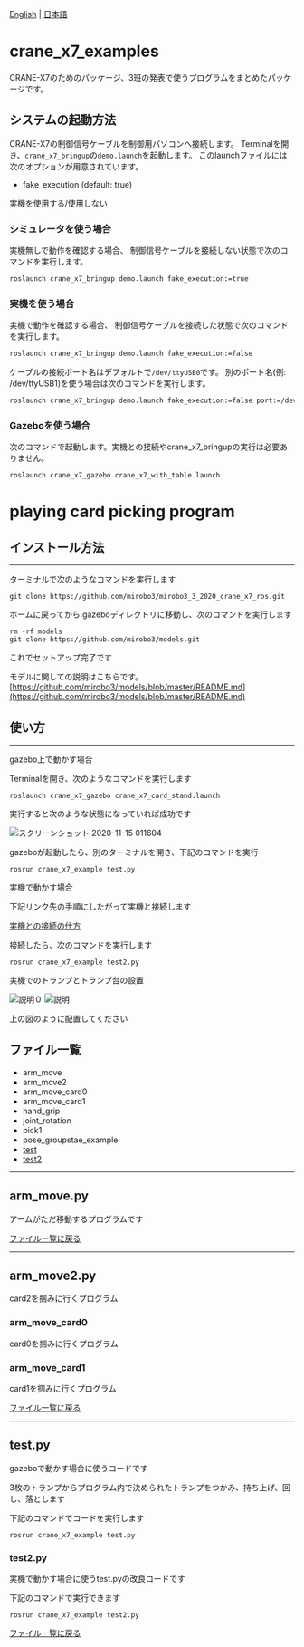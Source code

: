 [English](README.en.md) | [日本語](README.md)

# crane_x7_examples

CRANE-X7のためのパッケージ、3班の発表で使うプログラムをまとめたパッケージです。

## システムの起動方法

CRANE-X7の制御信号ケーブルを制御用パソコンへ接続します。
Terminalを開き、`crane_x7_bringup`の`demo.launch`を起動します。
このlaunchファイルには次のオプションが用意されています。

- fake_execution (default: true)

実機を使用する/使用しない

### シミュレータを使う場合

実機無しで動作を確認する場合、
制御信号ケーブルを接続しない状態で次のコマンドを実行します。

```sh
roslaunch crane_x7_bringup demo.launch fake_execution:=true
```

### 実機を使う場合

実機で動作を確認する場合、
制御信号ケーブルを接続した状態で次のコマンドを実行します。

```sh
roslaunch crane_x7_bringup demo.launch fake_execution:=false
```

ケーブルの接続ポート名はデフォルトで`/dev/ttyUSB0`です。
別のポート名(例: /dev/ttyUSB1)を使う場合は次のコマンドを実行します。

```sh
roslaunch crane_x7_bringup demo.launch fake_execution:=false port:=/dev/ttyUSB1
```

### Gazeboを使う場合

次のコマンドで起動します。実機との接続やcrane_x7_bringupの実行は必要ありません。

```sh
roslaunch crane_x7_gazebo crane_x7_with_table.launch
```

# playing card picking program 

## インストール方法
---
ターミナルで次のようなコマンドを実行します
~~~ 
git clone https://github.com/mirobo3/mirobo3_3_2020_crane_x7_ros.git
~~~
ホームに戻ってから.gazeboディレクトリに移動し、次のコマンドを実行します
~~~
rm -rf models
git clone https://github.com/mirobo3/models.git 
~~~


これでセットアップ完了です

モデルに関しての説明はこちらです。  
[https://github.com/mirobo3/models/blob/master/README.md](https://github.com/mirobo3/models/blob/master/README.md)

## 使い方
---
gazebo上で動かす場合

Terminalを開き、次のようなコマンドを実行します
~~~
roslaunch crane_x7_gazebo crane_x7_card_stand.launch
~~~

実行すると次のような状態になっていれば成功です

![スクリーンショット 2020-11-15 011604](https://user-images.githubusercontent.com/72371743/99151777-be2bbf80-26e0-11eb-9635-d5e99a318b96.png)

gazeboが起動したら、別のターミナルを開き、下記のコマンドを実行
~~~
rosrun crane_x7_example test.py
~~~

実機で動かす場合

下記リンク先の手順にしたがって実機と接続します

[実機との接続の仕方](#実機を使う場合)

接続したら、次のコマンドを実行します
~~~
rosrun crane_x7_example test2.py
~~~

実機でのトランプとトランプ台の設置

![説明０](https://user-images.githubusercontent.com/72371743/99152331-7b6be680-26e4-11eb-9a35-9e7bdbdc9d39.png)
![説明](https://user-images.githubusercontent.com/72371743/99152367-b40bc000-26e4-11eb-8790-e1d1b471eae1.png)

上の図のように配置してください

## ファイル一覧

- arm_move
- arm_move2
- arm_move_card0
- arm_move_card1
- hand_grip
- joint_rotation
- pick1
- pose_groupstae_example
- [test](#test.py)
- [test2](#test2.py)

--- 
## arm_move.py

アームがただ移動するプログラムです

[ファイル一覧に戻る](#ファイル一覧)

---
## arm_move2.py
  card2を掴みに行くプログラム

### arm_move_card0

card0を掴みに行くプログラム

### arm_move_card1

card1を掴みに行くプログラム

[ファイル一覧に戻る](#ファイル一覧)

---

## test.py

gazeboで動かす場合に使うコードです

3枚のトランプからプログラム内で決められたトランプをつかみ、持ち上げ、回し、落とします

下記のコマンドでコードを実行します
~~~
rosrun crane_x7_example test.py
~~~

### test2.py

実機で動かす場合に使うtest.pyの改良コードです

下記のコマンドで実行できます
~~~
rosrun crane_x7_example test2.py
~~~

[ファイル一覧に戻る](#ファイル一覧)


